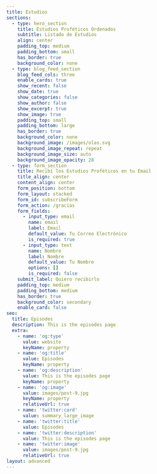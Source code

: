 ```yaml
---
title: Estudios
sections:
  - type: hero_section
    title: Estudios Proféticos Ordenados
    subtitle: Listado de Estudios
    align: center
    padding_top: medium
    padding_bottom: small
    has_border: true
    background_color: none
  - type: blog_feed_section
    blog_feed_cols: three
    enable_cards: true
    show_recent: false
    show_date: true
    show_categories: false
    show_author: false
    show_excerpt: true
    show_image: true
    padding_top: small
    padding_bottom: large
    has_border: true
    background_color: none
    background_image: /images/olas.svg
    background_image_repeat: repeat
    background_image_size: auto
    background_image_opacity: 28
  - type: form_section
    title: Recibí los Estudios Proféticos en tu Email
    title_align: center
    content_align: center
    form_position: bottom
    form_layout: stacked
    form_id: subscribeForm
    form_action: /gracias
    form_fields:
      - input_type: email
        name: email
        label: Email
        default_value: Tu Correo Electrónico
        is_required: true
      - input_type: text
        name: Nombre
        label: Nombre
        default_value: Tu Nombre
        options: []
        is_required: false
    submit_label: Quiero recibirlo
    padding_top: medium
    padding_bottom: medium
    has_border: true
    background_color: secondary
    enable_card: false
seo:
  title: Episodes
  description: This is the episodes page
  extra:
    - name: 'og:type'
      value: website
      keyName: property
    - name: 'og:title'
      value: Episodes
      keyName: property
    - name: 'og:description'
      value: This is the episodes page
      keyName: property
    - name: 'og:image'
      value: images/post-9.jpg
      keyName: property
      relativeUrl: true
    - name: 'twitter:card'
      value: summary_large_image
    - name: 'twitter:title'
      value: Episodes
    - name: 'twitter:description'
      value: This is the episodes page
    - name: 'twitter:image'
      value: images/post-9.jpg
      relativeUrl: true
layout: advanced
---
```

